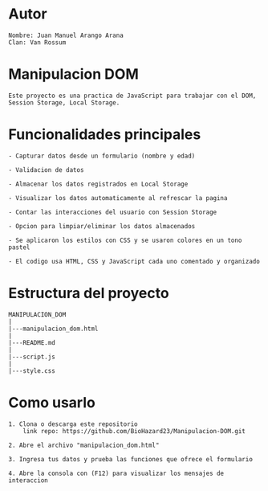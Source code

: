 # Autor
    Nombre: Juan Manuel Arango Arana
    Clan: Van Rossum 

# Manipulacion DOM
    Este proyecto es una practica de JavaScript para trabajar con el DOM, Session Storage, Local Storage.

# Funcionalidades principales
    - Capturar datos desde un formulario (nombre y edad)
    
    - Validacion de datos

    - Almacenar los datos registrados en Local Storage 

    - Visualizar los datos automaticamente al refrescar la pagina
    
    - Contar las interacciones del usuario con Session Storage

    - Opcion para limpiar/eliminar los datos almacenados

    - Se aplicaron los estilos con CSS y se usaron colores en un tono pastel

    - El codigo usa HTML, CSS y JavaScript cada uno comentado y organizado

# Estructura del proyecto
    MANIPULACION_DOM
    |
    |---manipulacion_dom.html
    |
    |---README.md
    |
    |---script.js
    |
    |---style.css

# Como usarlo

    1. Clona o descarga este repositorio
        link repo: https://github.com/BioHazard23/Manipulacion-DOM.git

    2. Abre el archivo "manipulacion_dom.html"

    3. Ingresa tus datos y prueba las funciones que ofrece el formulario

    4. Abre la consola con (F12) para visualizar los mensajes de interaccion
